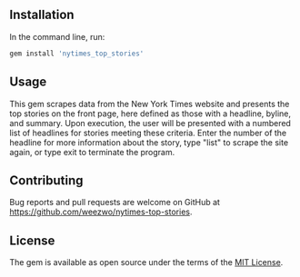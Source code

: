 ## Installation

In the command line, run:

```ruby
gem install 'nytimes_top_stories'
```

## Usage

This gem scrapes data from the New York Times website and presents the top stories
on the front page, here defined as those with a headline, byline, and summary.
Upon execution, the user will be presented with a numbered list of headlines for stories
meeting these criteria. Enter the number of the headline for more information
about the story, type "list" to scrape the site again, or type exit to terminate the program.

## Contributing

Bug reports and pull requests are welcome on GitHub at https://github.com/weezwo/nytimes-top-stories.

## License

The gem is available as open source under the terms of the [MIT License](http://opensource.org/licenses/MIT).

